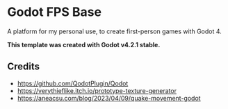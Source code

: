 # Godot FPS Base

A platform for my personal use, to create first-person games with Godot 4.

**This template was created with Godot v4.2.1 stable.**

## Credits

- https://github.com/QodotPlugin/Qodot
- https://verythieflike.itch.io/prototype-texture-generator
- https://aneacsu.com/blog/2023/04/09/quake-movement-godot
